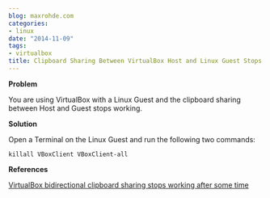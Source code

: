 ```yaml
---
blog: maxrohde.com
categories:
- linux
date: "2014-11-09"
tags:
- virtualbox
title: Clipboard Sharing Between VirtualBox Host and Linux Guest Stops Working
---
```


**Problem**

You are using VirtualBox with a Linux Guest and the clipboard sharing between Host and Guest stops working.

**Solution**

Open a Terminal on the Linux Guest and run the following two commands:

`killall VBoxClient VBoxClient-all`

**References**

[VirtualBox bidirectional clipboard sharing stops working after some time](http://superuser.com/questions/536827/virtualbox-bidirectional-clipboard-sharing-stops-working-after-some-time)
